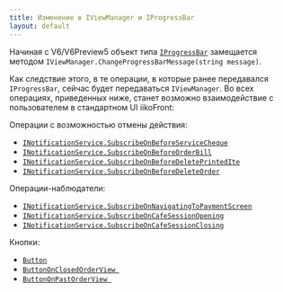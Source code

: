 ```yaml
---
title: Изменение в IViewManager и IProgressBar 
layout: default
---
```

Начиная с V6/V6Preview5 объект типа [`IProgressBar`](https://iiko.github.io/front.api.sdk/v5/html/T_Resto_Front_Api_V5_UI_IProgressBar.htm) замещается методом `IViewManager.ChangeProgressBarMessage(string message)`.

Как следствие этого, в те операции, в которые ранее передавался `IProgressBar`, сейчас будет передаваться `IViewManager`.
Во всех операциях, приведенных ниже, станет возможно взаимодействие с пользователем в стандартном UI iikoFront:

Операции с возможностью отмены действия:
- [`INotificationService.SubscribeOnBeforeServiceCheque`](http://iiko.github.io/front.api.sdk/v6/html/M_Resto_Front_Api_INotificationService_SubscribeOnBeforeServiceCheque.htm)
- [`INotificationService.SubscribeOnBeforeOrderBill`](http://iiko.github.io/front.api.sdk/v6/html/M_Resto_Front_Api_INotificationService_SubscribeOnBeforeOrderBill.htm) 
- [`INotificationService.SubscribeOnBeforeDeletePrintedIte`](http://iiko.github.io/front.api.sdk/v6/html/M_Resto_Front_Api_INotificationService_SubscribeOnBeforeDeletePrintedItem.htm)
- [`INotificationService.SubscribeOnBeforeDeleteOrder`](http://iiko.github.io/front.api.sdk/v6/html/M_Resto_Front_Api_INotificationService_SubscribeOnBeforeDeleteOrder.htm)


Операции-наблюдатели:
- [`INotificationService.SubscribeOnNavigatingToPaymentScreen`](http://iiko.github.io/front.api.sdk/v6/html/M_Resto_Front_Api_INotificationService_SubscribeOnNavigatingToPaymentScreen.htm)
- [`INotificationService.SubscribeOnCafeSessionOpening`](http://iiko.github.io/front.api.sdk/v6/html/M_Resto_Front_Api_INotificationService_SubscribeOnCafeSessionOpening.htm)
- [`INotificationService.SubscribeOnCafeSessionClosing`](http://iiko.github.io/front.api.sdk/v6/html/M_Resto_Front_Api_INotificationService_SubscribeOnCafeSessionClosing.htm)

Кнопки:
- [`Button`](http://iiko.github.io/front.api.sdk/v6/html/M_Resto_Front_Api_UI_Button__ctor.htm)
- [`ButtonOnClosedOrderView `](http://iiko.github.io/front.api.sdk/v6/html/M_Resto_Front_Api_UI_ButtonOnClosedOrderView__ctor.htm)
- [`ButtonOnPastOrderView `](http://iiko.github.io/front.api.sdk/v6/html/M_Resto_Front_Api_UI_ButtonOnPastOrderView__ctor.htm)
